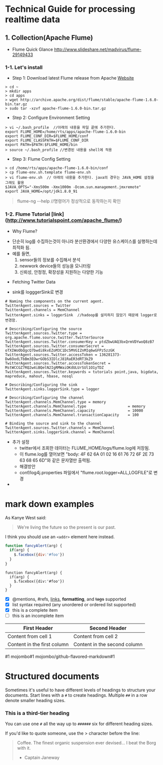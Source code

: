 # Technical Guide for processing realtime data
## 1. Collection(Apache Flume)

- Flume Quick Glance
http://www.slideshare.net/madvirus/flume-29149433 

### 1-1. Let's install
 * Step 1: Download latest Flume release from Apache [Website](http://archive.apache.org/dist/flume/)
```
> cd ~
> mkdir apps
> cd apps
> wget http://archive.apache.org/dist/flume/stable/apache-flume-1.6.0-bin.tar.gz
> sudo tar -xzvf apache-flume-1.6.0-bin.tar.gz
```
 * Step 2: Configure Environment Setting
```
> vi ~/.bash_profile  //아래의 내용을 파일 끝에 추가한다.
export FLUME_HOME=/home/rts/apps/apache-flume-1.6.0-bin
export FLUME_CONF_DIR=$FLUME_HOME/conf
export FLUME_CLASSPATH=$FLUME_CONF_DIR
export PATH=$PATH:$FLUME_HOME/bin
> source ~/.bash_profile //변경된 내용을 shell에 적용
``` 
 * Step 3: Flume Config Setting
```
> cd /home/rts/apps/apache-flume-1.6.0-bin/conf
> cp flume-env.sh.template flume-env.sh
> vi flume-env.sh  // 아래의 내용을 추가한다. java의 경우는 JAVA_HOME 설정을 그래도 활용
$JAVA_OPTS="-Xms500m -Xmx1000m -Dcom.sun.management.jmxremote"
export JAVA_HOME=/opt/jdk1.8.0_91
```
> flume-ng --help //명령어가 정상적으로 동작하는지 확인

### 1-2. Flume Tutorial [link] (http://www.tutorialspoint.com/apache_flume/)
 * Why Flume?
  - 단순히 log를 수집하는것이 아니라 분산환경에서 다양한 유스케이스를 실행하는데 최적화 됨.
  - 예를 들면, 
    1. sensor들의 정보를 수집해서 분석
    2. newwork device들의 성능을 모니터링
    3. 신뢰성, 안정정, 확장성을 지원하는 다양한 기능
 * Fetching Twitter Data
  - sink를 logggerSink로 변경
```
# Naming the components on the current agent.
TwitterAgent.sources = Twitter
TwitterAgent.channels = MemChannel
TwitterAgent.sinks = loggerSink  //hadoop를 설치하지 않았기 때문에 logger로 변경함. 

# Describing/Configuring the source
TwitterAgent.sources.Twitter.type = org.apache.flume.source.twitter.TwitterSource
TwitterAgent.sources.Twitter.consumerKey = ptdZbwUAQ3bxQrmVDYwoQ8zB7
TwitterAgent.sources.Twitter.consumerSecret = oTXIWoObQgcQ7bwdi8kvEZoM3C1Dc5MVGIZnMIq6wGFPz5zzGK
TwitterAgent.sources.Twitter.accessToken = 136281373-Dw6OodLTbBm3EOwrGObS3IDlcJ81RaER3dRT3kZ9
TwitterAgent.sources.Twitter.accessTokenSecret = MstWCCGZ7RQ2w4iBQelN2IgRMWaiOKdULUrSUl1O1yTDZ
TwitterAgent.sources.Twitter.keywords = tutorials point,java, bigdata, mapreduce, mahout, hbase, nosql

# Describing/Configuring the sink
TwitterAgent.sinks.loggerSink.type = logger

# Describing/Configuring the channel TwitterAgent.channels.MemChannel.type = memory
TwitterAgent.channels.MemChannel.type                   = memory
TwitterAgent.channels.MemChannel.capacity               = 10000
TwitterAgent.channels.MemChannel.transactionCapacity    = 100

# Binding the source and sink to the channel
TwitterAgent.sources.Twitter.channels = MemChannel
TwitterAgent.sinks.loggerSink.channel = MemChannel
```
  - 추가 설정
    * twitter에서 조회한 데이터는 FLUME_HOME/logs/flume.log에 저장됨.
    * 이 flume.log를 열어보면 "body: 4F 62 6A 01 02 16 61 76 72 6F 2E 73 63 68 65 6D"와 같은 문자열만 출력됨.
    * 해결방안 
    * conf/log4j.properties 파일에서 "flume.root.logger=ALL,LOGFILE"로 변경
  - 

# mark down examples
As Kanye West said:

> We're living the future so
> the present is our past.

I think you should use an
`<addr>` element here instead.

```javascript
function fancyAlert(arg) {
  if(arg) {
    $.facebox({div:'#foo'})
  }
}
```

    function fancyAlert(arg) {
      if(arg) {
        $.facebox({div:'#foo'})
      }
    }


- [x] @mentions, #refs, [links](), **formatting**, and <del>tags</del> supported
- [x] list syntax required (any unordered or ordered list supported)
- [x] this is a complete item
- [ ] this is an incomplete item

First Header | Second Header
------------ | -------------
Content from cell 1 | Content from cell 2
Content in the first column | Content in the second column

#1
mojombo#1
mojombo/github-flavored-markdown#1

# Structured documents

Sometimes it's useful to have different levels of headings to structure your documents. Start lines with a `#` to create headings. Multiple `##` in a row denote smaller heading sizes.

### This is a third-tier heading

You can use one `#` all the way up to `######` six for different heading sizes.

If you'd like to quote someone, use the > character before the line:

> Coffee. The finest organic suspension ever devised... I beat the Borg with it.
> - Captain Janeway
